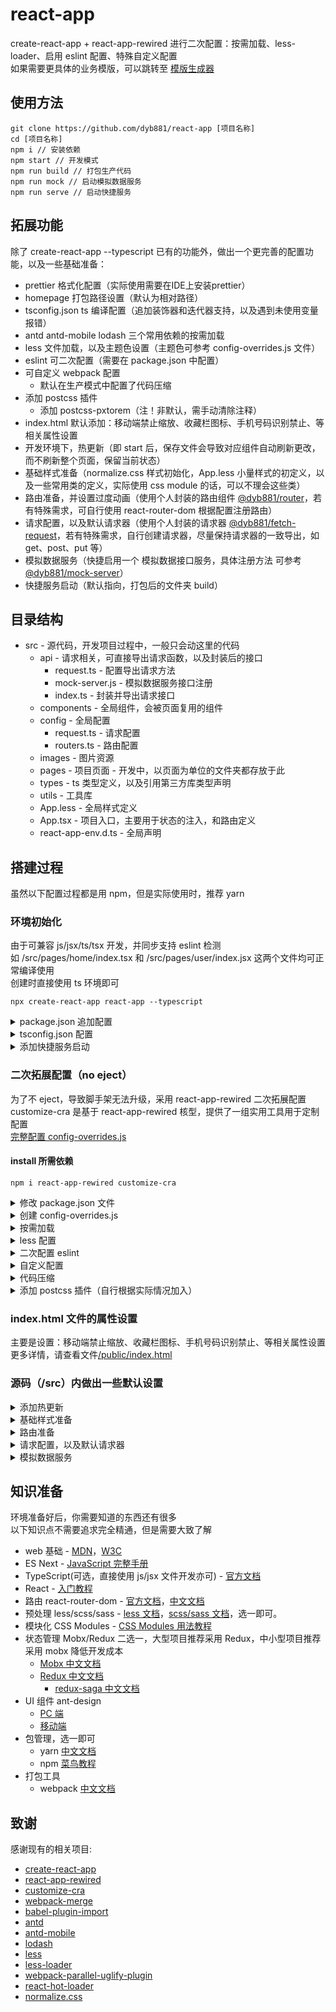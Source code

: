 # react-app

create-react-app + react-app-rewired 进行二次配置：按需加载、less-loader、启用 eslint 配置、特殊自定义配置<br>
如果需要更具体的业务模版，可以跳转至 [模版生成器](https://github.com/dyb881/create-react-app)

## 使用方法

```
git clone https://github.com/dyb881/react-app [项目名称]
cd [项目名称]
npm i // 安装依赖
npm start // 开发模式
npm run build // 打包生产代码
npm run mock // 启动模拟数据服务
npm run serve // 启动快捷服务
```

## 拓展功能

除了 create-react-app --typescript 已有的功能外，做出一个更完善的配置功能，以及一些基础准备：

- prettier 格式化配置（实际使用需要在IDE上安装prettier）
- homepage 打包路径设置（默认为相对路径）
- tsconfig.json ts 编译配置（追加装饰器和迭代器支持，以及遇到未使用变量报错）
- antd antd-mobile lodash 三个常用依赖的按需加载
- less 文件加载，以及主题色设置（主题色可参考 config-overrides.js 文件）
- eslint 可二次配置（需要在 package.json 中配置）
- 可自定义 webpack 配置
  - 默认在生产模式中配置了代码压缩
- 添加 postcss 插件
  - 添加 postcss-pxtorem（注！非默认，需手动清除注释）
- index.html 默认添加：移动端禁止缩放、收藏栏图标、手机号码识别禁止、等相关属性设置
- 开发环境下，热更新（即 start 后，保存文件会导致对应组件自动刷新更改，而不刷新整个页面，保留当前状态）
- 基础样式准备（normalize.css 样式初始化，App.less 小量样式的初定义，以及一些常用类的定义，实际使用 css module 的话，可以不理会这些类）
- 路由准备，并设置过度动画（使用个人封装的路由组件 [@dyb881/router](https://github.com/dyb881/router)，若有特殊需求，可自行使用 react-router-dom 根据配置注册路由）
- 请求配置，以及默认请求器（使用个人封装的请求器 [@dyb881/fetch-request](https://github.com/dyb881/fetch-request)，若有特殊需求，自行创建请求器，尽量保持请求器的一致导出，如 get、post、put 等）
- 模拟数据服务（快捷启用一个 模拟数据接口服务，具体注册方法 可参考 [@dyb881/mock-server](https://github.com/dyb881/mock-server)）
- 快捷服务启动（默认指向，打包后的文件夹 build）

## 目录结构

- src - 源代码，开发项目过程中，一般只会动这里的代码
  - api - 请求相关，可直接导出请求函数，以及封装后的接口
    - request.ts - 配置导出请求方法
    - mock-server.js - 模拟数据服务接口注册
    - index.ts - 封装并导出请求接口
  - components - 全局组件，会被页面复用的组件
  - config - 全局配置
    - request.ts - 请求配置
    - routers.ts - 路由配置
  - images - 图片资源
  - pages - 项目页面 - 开发中，以页面为单位的文件夹都存放于此
  - types - ts 类型定义，以及引用第三方库类型声明
  - utils - 工具库
  - App.less - 全局样式定义
  - App.tsx - 项目入口，主要用于状态的注入，和路由定义
  - react-app-env.d.ts - 全局声明

## 搭建过程

虽然以下配置过程都是用 npm，但是实际使用时，推荐 yarn

### 环境初始化

由于可兼容 js/jsx/ts/tsx 开发，并同步支持 eslint 检测<br>
如 /src/pages/home/index.tsx 和 /src/pages/user/index.jsx 这两个文件均可正常编译使用<br>
创建时直接使用 ts 环境即可

```
npx create-react-app react-app --typescript
```

<details>
<summary>package.json 追加配置</summary>

```javascript
{
  "prettier": { // 代码格式化 prettier 的配置，自行查阅如何在编辑工具上安装和使用 prettier
    "printWidth": 120,
    "singleQuote": true,
    "trailingComma": "es5",
    "bracketSpacing": true,
    "jsxBracketSameLine": false,
    "parser": "babylon",
    "semi": true,
    "requirePragma": false
  },
  "homepage": "./" // 打包后资源引用路径
}
```

</details>

<details>
<summary>tsconfig.json 配置</summary>

相关配置自行查阅<br>
需要特别注意的是 baseUrl 设置为 src 后，可使用非相对路径来导入你的外部依赖<br>
如 import 'App.css' 时，会先在 src 文件夹内检索是否有对应文件或文件夹，找不到才会去 node_modules 寻找外部依赖

```javascript
{
  "compilerOptions": {
    "baseUrl": "src",
    "target": "es5",
    "lib": ["dom", "dom.iterable", "esnext"],
    "allowJs": true,
    "skipLibCheck": true,
    "esModuleInterop": true,
    "allowSyntheticDefaultImports": true,
    "strict": true,
    "forceConsistentCasingInFileNames": true,
    "module": "esnext",
    "moduleResolution": "node",
    "resolveJsonModule": true,
    "isolatedModules": true,
    "noEmit": true,
    "jsx": "preserve",
    "noUnusedLocals": true,
    "noUnusedParameters": true,
    "experimentalDecorators": true,
    "downlevelIteration": true
  },
  "include": ["src"]
}
```

</details>

<details>
<summary>添加快捷服务启动</summary>

安装依赖

```
npm i serve
```

在 package.json 添加一行命令

```javascript
{
  "scripts": {
    ...,
    "serve": "serve -s build"
  },
}
```

使用时

```
npm run build
npm run serve
```

</details>

### 二次拓展配置（no eject）

为了不 eject，导致脚手架无法升级，采用 react-app-rewired 二次拓展配置<br>
customize-cra 是基于 react-app-rewired 核型，提供了一组实用工具用于定制配置<br>
[完整配置 config-overrides.js](https://github.com/dyb881/react-app/blob/master/config-overrides.js)

#### install 所需依赖

```
npm i react-app-rewired customize-cra
```

<details>
<summary>修改 package.json 文件</summary>

```javascript
{
  "scripts": {
    "start": "react-app-rewired start",
    "build": "react-app-rewired build",
    "test": "react-app-rewired test",
    "eject": "react-app-rewired eject"
  },
}
```

</details>

<details>
<summary>创建 config-overrides.js</summary>

```javascript
const { override } = require('customize-cra');

module.exports = override();
```

</details>

<details>
<summary>按需加载</summary>

目前使用到该功能的依赖，一般为：antd、antd-mobile、lodash<br>
所以这里会默认依赖这三个，只要在项目内未 import，是不会参与打包的，所以不必有过多的顾虑<br>
babel-plugin-import 则是适用于 babel 的模块化导入插件

```
npm i antd antd-mobile lodash @types/lodash babel-plugin-import
```

config-overrides.js 配置

```javascript
const { override, fixBabelImports } = require('customize-cra');

module.exports = override(
  // 按需加载
  fixBabelImports('antd', { libraryDirectory: 'es', style: true }),
  fixBabelImports('antd-mobile', { libraryDirectory: 'es', style: true }),
  fixBabelImports('lodash', { libraryDirectory: '' })
);
```

</details>

<details>
<summary>less 配置</summary>

安装

```
npm i less less-loader
```

添加 less-loader

```javascript
const { override, addLessLoader } = require('customize-cra');

module.exports = override(
  // 添加 less-loader
  addLessLoader({
    javascriptEnabled: true,
    modifyVars: {}, // 全局 less 变量，会覆盖项目内同名变量，可用于主题定制
  })
);
```

less-loader 配置主题色变量

```javascript
const { override, addLessLoader } = require('customize-cra');

module.exports = override(
  // 添加 less-loader
  addLessLoader({
    javascriptEnabled: true,
    // 全局 less 变量，会覆盖项目内同名变量，可用于主题定制
    modifyVars: {
      '@ra-primary': '#1890ff', // 全局主色
      '@ra-success': '#52c41a', // 成功色
      '@ra-warning': ' #faad14', // 警告色
      '@ra-error': '#f5222d', // 错误色
      '@ra-font-size': '14px', // 主字号
      '@ra-color': 'rgba(0, 0, 0, 0.85)', // 主文本色
      '@ra-color-secondary': 'rgba(0, 0, 0, .45)', // 次文本色
      '@ra-disabled-color': 'rgba(0, 0, 0, .25)', // 失效色
      '@ra-disabled-color-back': 'rgba(0, 0, 0, .05)', // 失效背景色
      '@ra-border-color': '#eeeeee', // 边框色
      '@ra-border-color-dark': '#cccccc', // 边框色-深色
    },
  })
);
```

less 在 ts 中使用 CSS Modules<br>
虽然 create-react-app 中的样式文件只要带上 module 就可以使用 CSS Modules<br>
但是需要在声明文件中添加 declare module，才能够被 ts 文件识别<br>
在 /src/react-app-env.d.ts 中添加

```javascript
declare module '*.module.less' {
  const classes: {
    [key: string]: string;
  };
  export default classes;
}
```

</details>

<details>
<summary>二次配置 eslint</summary>

在实际开发中，因为不得已的情况，需要自定义部分 eslint 规则限制的时候，添加如下配置<br>

```javascript
const { override, useEslintRc } = require('customize-cra');

module.exports = override(
  // 允许二次配置 eslint
  useEslintRc()
);
```

在 package.json 中配置 eslint

```javascript
{
  "eslintConfig": {
    "extends": "react-app",
    "rules": {}
  },
}
```

</details>

<details>
<summary>自定义配置</summary>

customize-cra 提供的工具十分有限，这时候就需要更加灵活的自定义配置<br>
webpack-merge 是针对 webpack 设计的 merge 工具<br>

```
npm i webpack-merge
```

```javascript
const Merge = require('webpack-merge');
const { override } = require('customize-cra');

module.exports = override(
  config => {
    // 自定义配置
    config = Merge(config, {});

    if (process.env.NODE_ENV === 'production') {
      // 生产模式下的配置
      config = Merge(config, {});
    } else {
      // 开发模式下的配置
      config = Merge(config, {});
    }

    // 返回更改后的配置
    return config;
  }
);
```

</details>

<details>
<summary>代码压缩</summary>

生产模式需要关闭 map 的输出，删除所有的 `console` 语句

```
npm i webpack-parallel-uglify-plugin
```

```javascript
const Merge = require('webpack-merge');
const { override } = require('customize-cra');

const ParallelUglifyPlugin = require('webpack-parallel-uglify-plugin');

module.exports = override(
  config => {
    // 自定义配置
    config = Merge(config, {});

    if (process.env.NODE_ENV === 'production') {
      // 生产模式下的配置
      config = Merge(config, {
        optimization: {
          minimizer: [
            // 多进程压缩
            new ParallelUglifyPlugin({
              // 缓存压缩后的结果
              cacheDir: '.cache/',
              uglifyJS: {
                output: {
                  // 最紧凑的输出
                  beautify: false,
                  // 删除所有的注释
                  comments: false,
                },
                compress: {
                  // 删除所有的 `console` 语句，可以兼容ie浏览器
                  drop_console: true,
                  // 内嵌定义了但是只用到一次的变量
                  collapse_vars: true,
                  // 提取出出现多次但是没有定义成变量去引用的静态值
                  reduce_vars: true,
                },
              },
            }),
          ],
        },
      });
    } else {
      // 开发模式下的配置
      config = Merge(config, {});
    }

    // 返回更改后的配置
    return config;
  }
);
```

</details>

<details>
<summary>添加 postcss 插件（自行根据实际情况加入）</summary>

addPostcssPlugins 必须放在 addLessLoader 或样式相关的配置后面

```javascript
const { override, addPostcssPlugins } = require('customize-cra');

module.exports = override(
  // 添加 postcss 插件
  addPostcssPlugins([
    // 添加 postcss-pxtorem
    require('postcss-pxtorem')({
      rootValue: 100,
      propList: ['*'],
    }),
  ])
);
```

</details>

### index.html 文件的属性设置

主要是设置：移动端禁止缩放、收藏栏图标、手机号码识别禁止、等相关属性设置<br>
更多详情，请查看文件[/public/index.html](https://github.com/dyb881/react-app/blob/master/public/index.html)

### 源码（/src）内做出一些默认设置

<details>
<summary>添加热更新</summary>

安装热更新插件

```
npm i react-hot-loader
```

/src/index.tsx

```javascript
ReactDOM.render(<App />, document.getElementById('root'));
```

改为

```javascript
(async () => {
  let RenderApp = App;
  // 开发环境
  if (process.env.NODE_ENV === 'development') {
    // 添加热更新
    const { hot } = await import('react-hot-loader/root');
    RenderApp = hot(App);
  }
  ReactDOM.render(<RenderApp />, document.getElementById('root'));
})();
```

</details>

<details>
<summary>基础样式准备</summary>

在 /src/App.tsx 中引用 normalize.css 和 /src/App.less 全局样式<br>
normalize.css 在默认的 HTML 元素样式上提供了跨浏览器的高度一致性<br>

```javascript
import 'normalize.css';
import 'App.less';
```

</details>

<details>
<summary>路由准备</summary>

在 /src/config/routers.ts 中配置页面路由<br>
路由使用 [@dyb881/router](https://github.com/dyb881/router) 组件进行注册<br>
自带过度动画，强制使用一级路由

</details>

<details>
<summary>请求配置，以及默认请求器</summary>

在 /src/configs/request.ts 中配置请求相关信息<br>
默认使用 [@dyb881/fetch-request](https://github.com/dyb881/fetch-request) 请求器，自带控制台打印信息。<br>
请求器可以在 /src/api/request.ts 自行替换或封装，只需要遵守同样的导出规则即可<br>

先在 /src/api/index.ts 封装请求

```javascript
import { post } from './request';

export const user = {
  login: (data: any) => post('/login', data, '登录'),
};

```

然后在其他地方或页面中使用时

```javascript
import { user } from 'api';

user.login({});
```

</details>

<details>
<summary>模拟数据服务</summary>

安装模拟数据服务插件

```
npm i @dyb881/mock-server
```

创建 /src/api/mock-server.js

```javascript
const mockServer = require('@dyb881/mock-server').default;
const ip = require('ip');

console.log('模拟数据环境：', `http://localhost:3000/?host=http://${ip.address()}`);

const tableInfo = {
  id: '@id',
  Batch: '@id',
  Description: '@ctitle(50)',
};

// 数据统一返回处理
mockServer(data => ({
  code: 0,
  msg: '模拟数据',
  data,
}))
  .get('/api/getTableList', req => {
    const { pageSize = 10, pageNum = 1 } = req.query;
    return {
      [`list|${pageSize}`]: [tableInfo],
      total: 100,
      pageNum,
    };
  })
  .get('/api/getTableInfo', tableInfo)
  .delay(300, 1000) // 延迟时间
  .init(); // 启动服务
```

在 package.json 添加一行命令

```javascript
{
  "scripts": {
    ...,
    "mock": "node src/api/mock-server.js"
  },
}
```

使用时

```
npm run mock
```

</details>

## 知识准备

环境准备好后，你需要知道的东西还有很多<br>
以下知识点不需要追求完全精通，但是需要大致了解<br>

- web 基础 - [MDN](https://developer.mozilla.org/zh-CN/)，[W3C](http://www.w3school.com.cn/)
- ES Next - [JavaScript 完整手册](https://juejin.im/post/5bff57fee51d45021a167991)
- TypeScript(可选，直接使用 js/jsx 文件开发亦可) - [官方文档](https://www.tslang.cn/docs/handbook/basic-types.html)
- React - [入门教程](http://www.ruanyifeng.com/blog/2015/03/react.html)
- 路由 react-router-dom - [官方文档](https://reacttraining.com/react-router/web/guides/quick-start)，[中文文档](https://www.jianshu.com/p/b117b437dc5a)
- 预处理 less/scss/sass - [less 文档](https://www.html.cn/doc/less/)，[scss/sass 文档](http://sass.bootcss.com/docs/sass-reference)，选一即可。
- 模块化 CSS Modules - [CSS Modules 用法教程](http://www.ruanyifeng.com/blog/2016/06/css_modules.html)
- 状态管理 Mobx/Redux 二选一，大型项目推荐采用 Redux，中小型项目推荐采用 mobx 降低开发成本
  - [Mobx 中文文档](https://cn.mobx.js.org)
  - [Redux 中文文档](http://cn.redux.js.org)
    - [redux-saga 中文文档](http://leonshi.com/redux-saga-in-chinese/docs/api/index.html)
- UI 组件 ant-design
  - [PC 端](https://ant.design/docs/react/introduce-cn)
  - [移动端](https://mobile.ant.design/docs/react/introduce-cn)
- 包管理，选一即可
  - yarn [中文文档](https://yarnpkg.com/zh-Hant)
  - npm [菜鸟教程](https://www.runoob.com/nodejs/nodejs-npm.html)
- 打包工具
  - webpack [中文文档](https://www.webpackjs.com)

## 致谢

感谢现有的相关项目:

- [create-react-app](https://github.com/facebook/create-react-app)
- [react-app-rewired](https://github.com/timarney/react-app-rewired)
- [customize-cra](https://github.com/arackaf/customize-cra)
- [webpack-merge](https://github.com/survivejs/webpack-merge)
- [babel-plugin-import](https://github.com/ant-design/babel-plugin-import)
- [antd](https://ant.design/docs/react/introduce-cn)
- [antd-mobile](https://mobile.ant.design/docs/react/introduce-cn)
- [lodash](https://www.lodashjs.com/docs/latest)
- [less](http://lesscss.org)
- [less-loader](https://webpack.docschina.org/loaders/less-loader)
- [webpack-parallel-uglify-plugin](https://github.com/gdborton/webpack-parallel-uglify-plugin)
- [react-hot-loader](https://github.com/gaearon/react-hot-loader)
- [normalize.css](https://github.com/necolas/normalize.css)
